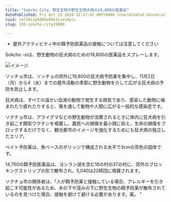 ```yaml
---
title: "Sokcho City、野生生物の野生生物犬用の19,800の医薬品"
datePublished: Fri Oct 23 2020 22:17:42 GMT+0000 (Coordinated Universal Time)
cuid: cm73dizpk000v08k3cuvx4pis
slug: 195-sokcho-city19800

---
```



- 屋外アクティビティ中の餌予防医薬品の接触については注意してください

Sokcho -siは、野生動物の狂犬病のための19,800の医薬品をスプレーします。

![イメージ](https://cdn.hashnode.com/res/hashnode/image/upload/v1739453203572/40a5328e-c396-44f2-882b-5c11e781342b.jpeg)

ソッチョ市は、ソッチョの郊外に19,800の狂犬病予防薬を集中し、11月2日（月）から4（水）までの屋外活動の季節に野生動物を介して広がる狂犬病の予防を防止します。

狂犬病は、すべての温かい血液の動物で発生する病気であり、感染した動物に噛まれたり疲れたりすると、傷を通して動物や人間に広がる一般的な感染症です。

ソクチョ市は、アライグマなどの野生動物が消費されるときに体内に狂犬病を引き起こす餌型ワクチンを噴霧し、農民への損傷を最小限に抑え、生命の損傷をブロックするだけでなく、観光都市のイメージを強化するためにも狂犬病の独立したエリア。

ベイト予防薬は、魚ベースのポリッジで構成される水平で3cmの茶色の固体です。

14,760の餌予防医薬品は、ヨンラン湖を含む18の村の37の村に、郊外のブロッキングストリップの形で散布され、5,040は22師団に噴霧されます。

ソクチョ市の関係者は、「人が餌予防薬と接触している場合、アレルギーを引き起こす可能性があるため、木の下や茂みの下に野生生物の餌予防薬が散布されているのを見つけた場合、接触を避けて避ける必要があります。薬。 "